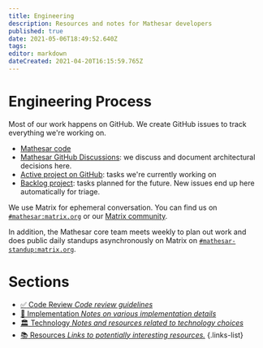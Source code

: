 ```yaml
---
title: Engineering
description: Resources and notes for Mathesar developers
published: true
date: 2021-05-06T18:49:52.640Z
tags: 
editor: markdown
dateCreated: 2021-04-20T16:15:59.765Z
---
```


# Engineering Process
Most of our work happens on GitHub. We create GitHub issues to track everything we're working on.

- [Mathesar code](https://github.com/centerofci/mathesar)
- [Mathesar GitHub Discussions](https://github.com/centerofci/mathesar/discussions): we discuss and document architectural decisions here.
- [Active project on GitHub](https://github.com/centerofci/mathesar/projects/1): tasks we're currently working on
- [Backlog project](https://github.com/centerofci/mathesar/projects/2): tasks planned for the future. New issues end up here automatically for triage.

We use Matrix for ephemeral conversation. You can find us on [`#mathesar:matrix.org`](https://matrix.to/#/#mathesar:matrix.org) or our [Matrix community](https://matrix.to/#/+mathesar:matrix.org).

In addition, the Mathesar core team meets weekly to plan out work and does public daily standups asynchronously on Matrix on [`#mathesar-standup:matrix.org`](https://matrix.to/#/#mathesar-standup:matrix.org).

# Sections
- [:white_check_mark: Code Review *Code review guidelines*](/engineering/code-review)
- [:wrench: Implementation *Notes on various implementation details*](/engineering/implementation)
- [:classical_building: Technology *Notes and resources related to technology choices*](/engineering/technology)
- [:books: Resources *Links to potentially interesting resources.*](/engineering/resources)
{.links-list}
